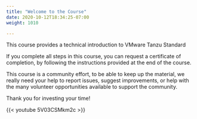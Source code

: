```yaml
---
title: "Welcome to the Course"
date: 2020-10-12T18:34:25-07:00
weight: 1010

---
```

This course provides a technical introduction to VMware Tanzu Standard

If you complete all steps in this course, you can request a certificate
of completion, by following the instructions provided at the end of the
course. 

This course is a community effort, to be able to keep up the material,
we really need your help to report issues, suggest improvements, or help
with the many volunteer opportunities available to support the
community.

Thank you for investing your time!

{{< youtube 5V03CSMkm2c >}}
